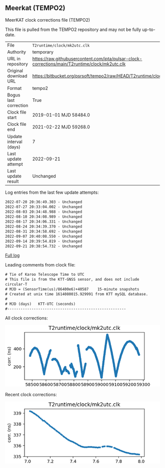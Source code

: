 
## Meerkat (TEMPO2)

MeerKAT clock corrections file (TEMPO2)

This file is pulled from the TEMPO2 repository and may not be fully up-to-date.

|     |     |
|:--- |:--- |
| File | `T2runtime/clock/mk2utc.clk` |
| Authority | temporary |
| URL in repository | <https://raw.githubusercontent.com/ipta/pulsar-clock-corrections/main/T2runtime/clock/mk2utc.clk> |
| Original download URL | <https://bitbucket.org/psrsoft/tempo2/raw/HEAD/T2runtime/clock/mk2utc.clk> |
| Format | tempo2 |
| Bogus last correction | True |
| Clock file start | 2019-01-01 MJD 58484.0 |
| Clock file end | 2021-02-22 MJD 59268.0 |
| Update interval (days) | 7 |
| Last update attempt | 2022-09-21 |
| Last update result | Unchanged |

Log entries from the last few update attempts:
```
2022-07-20 20:36:49.303 - Unchanged
2022-07-27 20:33:04.002 - Unchanged
2022-08-03 20:34:48.988 - Unchanged
2022-08-10 20:34:08.989 - Unchanged
2022-08-17 20:34:06.331 - Unchanged
2022-08-24 20:34:39.370 - Unchanged
2022-08-31 20:34:58.692 - Unchanged
2022-09-07 20:40:08.550 - Unchanged
2022-09-14 20:39:54.819 - Unchanged
2022-09-21 20:38:54.732 - Unchanged
```
[Full log](https://raw.githubusercontent.com/ipta/pulsar-clock-corrections/main/log/T2runtime/clock/mk2utc.clk.log)

Leading comments from clock file:

    # Tie of Karoo Telescope Time to UTC
    # This file is from the KTT-GNSS sensor, and does not include circular-T
    # MJD = (SensorTime(us)/86400e6)+40587    15-minute snapshots
    # Created at unix time 1614080015.929991 from KTT mySQL database.
    #
    # MJD (days)   KTT-UTC (seconds)
    #------------------------------------------------------



All clock corrections:

![plot of all clock corrections](mk2utc.clk.png "All corrections")

Recent clock corrections:

![plot of recent clock corrections](mk2utc.clk.short.png "Recent corrections")

